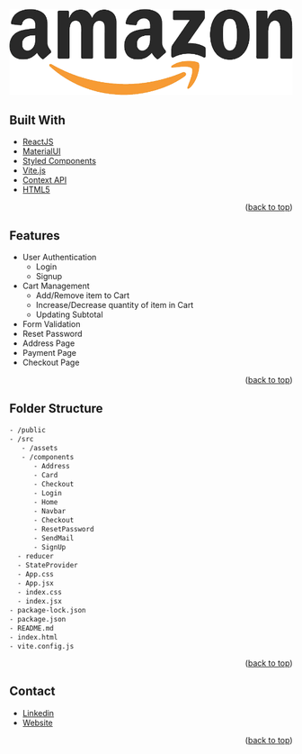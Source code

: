 

<!-- ![product-screenshot](amazon_logo.png)  -->
<p align="center">
  <a href="https://amazon-frontend-responsive.netlify.app/"target="_blank">
<img src="/src/assets/amazon_logo.png" alt=""/>
  </a>
</p>  



<!-- Built With -->
## Built With

- [ReactJS](https://reactjs.org/)
- [MaterialUI](https://mui.com/)
- [Styled Components](https://styled-components.com/)
- [Vite.js](https://vitejs.dev/)
- [Context API](https://legacy.reactjs.org/docs/context.html)
- [HTML5](https://developer.mozilla.org/en-US/docs/Web/HTML)
<p align="right">(<a href="#top">back to top</a>)</p>

<!-- Features -->
## Features

- User Authentication
  - Login
  - Signup
- Cart Management
  - Add/Remove item to Cart
  - Increase/Decrease quantity of item in Cart
  - Updating Subtotal
- Form Validation
- Reset Password
- Address Page
- Payment Page
- Checkout Page
 <p align="right">(<a href="#top">back to top</a>)</p>

<!-- Folder Structure -->
## Folder Structure

```
- /public
- /src
   - /assets
   - /components
      - Address
      - Card
      - Checkout
      - Login
      - Home
      - Navbar
      - Checkout
      - ResetPassword
      - SendMail
      - SignUp      
  - reducer
  - StateProvider
  - App.css
  - App.jsx
  - index.css
  - index.jsx
- package-lock.json
- package.json
- README.md
- index.html
- vite.config.js
```
<p align="right">(<a href="#top">back to top</a>)</p>

<!-- CONTACT -->

## Contact

 - [Linkedin](https://www.linkedin.com/in/prachi-gore-4772a11a5)
 - [Website](https://prachi-gore-portfolio.netlify.app/)
<p align="right">(<a href="#top">back to top</a>)</p>
